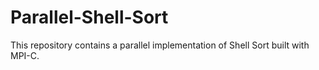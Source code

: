 # Parallel-Shell-Sort
This repository contains a parallel implementation of Shell Sort built with MPI-C.
